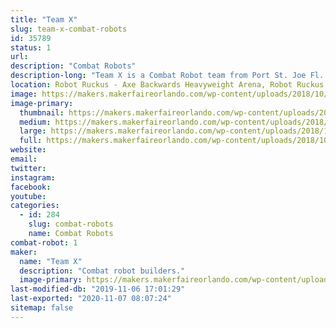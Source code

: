 ```yaml
---
title: "Team X"
slug: team-x-combat-robots
id: 35789
status: 1
url: 
description: "Combat Robots"
description-long: "Team X is a Combat Robot team from Port St. Joe Fl. who has been in combat robot competitions since April 2016.  Our team consist of 7 Team members: 5 drivers, and 10 Bots: 2 fairyweights, 3 antweights, 2 beetleweights, 1 15lb  dogeweight and 1 250lb heavyweight"
location: Robot Ruckus - Axe Backwards Heavyweight Arena, Robot Ruckus - Small Arena
image: https://makers.makerfaireorlando.com/wp-content/uploads/2018/10/854DFB10-6008-456C-8D31-699B201A869C.jpeg
image-primary:
  thumbnail: https://makers.makerfaireorlando.com/wp-content/uploads/2018/10/854DFB10-6008-456C-8D31-699B201A869C-150x150.jpeg
  medium: https://makers.makerfaireorlando.com/wp-content/uploads/2018/10/854DFB10-6008-456C-8D31-699B201A869C-300x235.jpeg
  large: https://makers.makerfaireorlando.com/wp-content/uploads/2018/10/854DFB10-6008-456C-8D31-699B201A869C.jpeg
  full: https://makers.makerfaireorlando.com/wp-content/uploads/2018/10/854DFB10-6008-456C-8D31-699B201A869C.jpeg
website: 
email: 
twitter: 
instagram: 
facebook: 
youtube: 
categories:
  - id: 284
    slug: combat-robots
    name: Combat Robots
combat-robot: 1
maker:
  name: "Team X"
  description: "Combat robot builders."
  image-primary: https://makers.makerfaireorlando.com/wp-content/uploads/2018/10/2DBBE9DE-D5FA-46BA-AE4F-CAC10D5EEFA4.jpeg
last-modified-db: "2019-11-06 17:01:29"
last-exported: "2020-11-07 08:07:24"
sitemap: false
---
```

